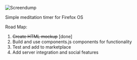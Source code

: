 
![Screendump](https://raw.github.com/henriknorberg/simpletimer/master/screendump.png)

Simple meditation timer for Firefox OS

Road Map:
1. ~~Create HTML mockup~~ [done]
2. Build and use components.js components for functionality
3. Test and add to marketplace
4. Add server integration and social features

